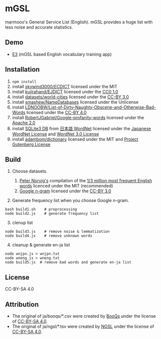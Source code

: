 # mGSL
marmooo's General Service List (English).
mGSL provides a huge list with less noise and accurate statistics.

## Demo
- [E3](https://marmooo.github.io/e3/) (mGSL based English vocabulary training app)

## Installation
1. ```npm install```
2. install [skywind3000/ECDICT](https://github.com/skywind3000/ECDICT) licensed under the MIT
3. install [kujirahand/EJDICT](https://github.com/kujirahand/EJDict) licensed under the [CC0 1.0](https://creativecommons.org/publicdomain/zero/1.0/)
4. install [datasets/world-cities](https://github.com/datasets/world-cities) licensed under the [CC-BY 3.0](http://creativecommons.org/licenses/by/3.0/)
5. install [smashew/NameDatabases](https://github.com/smashew/NameDatabases) licensed under the Unlicense
6. install [LDNOOBW/List-of-Dirty-Naughty-Obscene-and-Otherwise-Bad-Words](https://github.com/LDNOOBW/List-of-Dirty-Naughty-Obscene-and-Otherwise-Bad-Words) licensed under the [CC-BY 4.0](https://creativecommons.org/licenses/by/4.0/)
7. install [RobertJGabriel/Google-profanity-words](https://github.com/RobertJGabriel/Google-profanity-words) licensed under the [Apache 2.0](https://www.apache.org/licenses/LICENSE-2.0.txt)
8. install [SQLite3 DB](http://compling.hss.ntu.edu.sg/wnja/data/1.1/wnjpn.db.gz) from [日本語 WordNet](http://compling.hss.ntu.edu.sg/wnja/) licensed under the [Japanese WordNet License](http://compling.hss.ntu.edu.sg/wnja/license.txt) and [WordNet 3.0 License](https://wordnet.princeton.edu/license-and-commercial-use)
9. install [adambom/dictionary](https://github.com/adambom/dictionary) licensed under the MIT and  [Project Gutenberg License](http://www.gutenberg.org/policy/license.html)

## Build
1. Choose datasets.
   1. [Peter Norvig's](http://norvig.com/ngrams/) compilation of the [1/3 million most frequent English words](http://norvig.com/ngrams/count_1w.txt) licenced under the MIT (recommended)
   2. [Google n-gram](http://storage.googleapis.com/books/ngrams/books/datasetsv2.html) licensed under the [CC-BY 3.0](https://creativecommons.org/licenses/by/3.0/)

2. Generate frequency list when you choose Google n-gram.
```
bash build1.sh    # preprocessing
node build2.js    # generate frequency list
```

3. clenup list
```
node build3.js    # remove noise & lemmatization
node build4.js    # remove unknown words
```

4. cleanup & generate en-ja list
```
node wnjpn.js > wnjpn.txt
node wneng.js > wneng.txt
node build5.js  # remove bad words and generate en-ja list
```

## License
CC-BY-SA 4.0

## Attribution
- The original of ja/booqs/*.csv were created by [BooQs](https://note.com/kawanjin01/n/na861d9264699) under the license of [CC-BY-SA 4.0](https://creativecommons.org/licenses/by-sa/4.0/).
- The original of ja/ngsl/*.tsv were created by [NGSL](http://www.newgeneralservicelist.org/) under the license of [CC-BY-SA 4.0](http://creativecommons.org/licenses/by-sa/4.0/).
